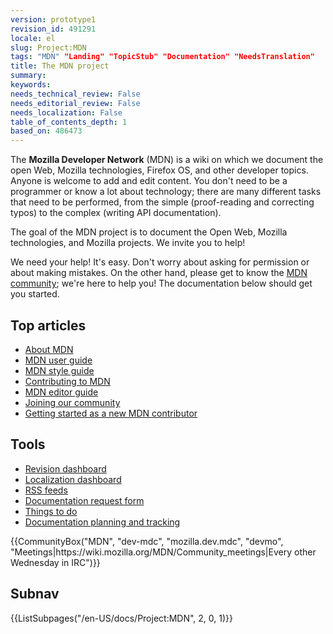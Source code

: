 ```yaml
---
version: prototype1
revision_id: 491291
locale: el
slug: Project:MDN
tags: "MDN" "Landing" "TopicStub" "Documentation" "NeedsTranslation"
title: The MDN project
summary: 
keywords: 
needs_technical_review: False
needs_editorial_review: False
needs_localization: False
table_of_contents_depth: 1
based_on: 486473
---
```

<p>The <strong>Mozilla Developer Network</strong> (MDN) is a wiki on which we document the open Web, Mozilla technologies, Firefox OS, and other developer topics. Anyone is welcome to add and edit content. You don't need to be a programmer or know a lot about technology; there are many different tasks that need to be performed, from the simple (proof-reading and correcting typos) to the complex (writing API documentation).</p>
<div class="summary">
 <p>The goal of the MDN project is to document the Open Web, Mozilla technologies, and Mozilla projects. We invite you to help!</p>
</div>
<p>We need your help! It's easy. Don't worry about asking for permission or about making mistakes. On the other hand, please get to know the <a href="/en-US/docs/Project:Community" title="/en-US/docs/Project:Community">MDN community</a>; we're here to help you! The documentation below should get you started.</p>
<div class="column-container">
 <div class="column-half">
  <h2 id="Top_articles">Top articles</h2>
  <ul>
   <li><a href="/en-US/docs/Project:MDN/About">About MDN</a></li>
   <li><a href="/en-US/docs/Project:MDN/User_guide">MDN user guide</a></li>
   <li><a href="/en-US/docs/Project:MDN/Style_guide">MDN style guide</a></li>
   <li><a href="/en-US/docs/Project:MDN/Contributing">Contributing to MDN</a></li>
   <li><a href="/en-US/docs/Project:MDN/Contributing/Editor_guide">MDN editor guide</a></li>
   <li><a href="/en-US/docs/Project:MDN/Contributing/Join_the_community">Joining our community</a></li>
   <li><a href="/en-US/docs/Project:MDN/Contributing/Getting_started">Getting started as a new MDN contributor</a></li>
  </ul>
 </div>
 <div class="column-half">
  <h2 id="Tools">Tools</h2>
  <ul>
   <li><a href="https://developer.mozilla.org/en-US/dashboards/revisions">Revision dashboard</a></li>
   <li><a href="https://developer.mozilla.org/en-US/dashboards/localization">Localization dashboard</a></li>
   <li><a href="/en-US/docs/Project:MDN/Tools/Feeds">RSS feeds</a></li>
   <li><a href="https://bugzilla.mozilla.org/form.doc">Documentation request form</a></li>
   <li><a href="/en-US/docs/Project:MDN/Things_to_do">Things to do</a></li>
   <li><a href="/en-US/docs/Project:MDN/Contributing/Planning">Documentation planning and tracking</a></li>
  </ul>
 </div>
</div>
<p>{{CommunityBox("MDN", "dev-mdc", "mozilla.dev.mdc", "devmo", "Meetings|https://wiki.mozilla.org/MDN/Community_meetings|Every other Wednesday in IRC")}}</p>
<h2 id="Subnav">Subnav</h2>
<p>{{ListSubpages("/en-US/docs/Project:MDN", 2, 0, 1)}}</p>

